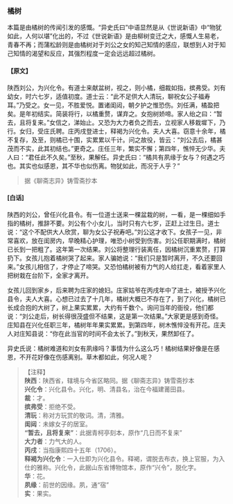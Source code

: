 <script type="text/javascript">
    var head = document.getElementsByTagName('head')[0];
    cssURL = '/public/liao.css';
    linkTag = document.createElement('link');
    linkTag.href = cssURL;
    linkTag.setAttribute('type','text/css');
    linkTag.setAttribute('rel','stylesheet');
    head.appendChild(linkTag);
</script>
### 橘树

本篇是由橘树的传闻引发的感慨。“异史氏曰”中语显然是从《世说新语》中“物犹如此，人何以堪”化出的，不过《世说新语》是由柳树变迁之大，感慨人生易老，青春不再；而蒲松龄则是由橘树对于刘公之女的知己知情的感应，联想到人对于知己知情的渴望和反应，其强烈程度一定会远远超过橘树。

#### 【原文】
<section>
陕西刘公，为兴化令。有道士来献盆树，视之，则小橘，细裁如指，摈弗受。刘有幼女，时六七岁，适值初度。道士云：“此不足供大人清玩，聊祝女公子福寿耳。”乃受之。女一见，不胜爱悦。置诸闺闼，朝夕护之惟恐伤。刘任满，橘盈把矣。是年初结实。简装将行，以橘重赘，谋弃之。女抱树娇啼。家人绐之曰：“暂去，且将复来。”女信之，涕始止。又恐为大力者负之而去，立视家人移栽墀下，乃行。女归，受庄氏聘。庄丙戌登进士，释褐为兴化令。夫人大喜。窃意十余年，橘不复存，及至，则橘已十围，实累累以千计。问之故役，皆云：“刘公去后，橘甚茂而不实，此其初结也。”更奇之。庄任三年，繁实不懈；第四年，憔悴无少华。夫人曰：“君任此不久矣。”至秋，果解任。异史氏曰：“橘共有夙缘于女与？何遇之巧也。其实也似感恩，其不华也似伤离。物犹如此，而况于人乎？”

</section>

> 据《聊斋志异》铸雪斋抄本

#### [白话]
<aside>

陕西的刘公，曾任兴化县令。有一位道士送来一棵盆栽的树，一看，是一棵细如手指的橘树，推辞不要。刘公有个小女儿，当时只有六七岁，正赶上过生日。道士说：“这个不配供大人欣赏，聊为女公子祝寿吧。”刘公这才收下。女孩子一见，非常喜欢，放在闺房内，早晚精心护理，唯恐小树受到伤害。刘公任职期满时，橘树已长到一把粗了。这年第一次结果。刘公将整理行装离任，因橘树沉重累赘，打算扔下。女孩儿抱着橘树哭了起来。家人骗她说：“我们只是暂时离开，不久还要回来。”女孩儿相信了，才停止了啼哭。又恐怕橘树被有力气的人给扛走，看着家里人把树栽在台阶下，全家才离开。

女孩儿回到家乡，后来聘为庄家的媳妇。庄家姑爷在丙戌年中了进士，被授予兴化县令，夫人大喜。心想已过去了十几年，橘树大概已不存在了，到了兴化，橘树已长成合抱的大树了，树上果实累累，大约有千数个。询问当年的衙役，他们都说：“刘公走后，树长得很茂盛但不结果，这是第一次结果。”大家更是感到奇怪。庄知县在兴化任职三年，橘树年年果实累累。到第四年，树木憔悴没有开花。庄夫人对庄知县说：“你在此当官的时间不会太长了。”到秋天，果然卸任了。

异史氏说：橘树难道和刘女有夙缘吗？事情为什么这么巧！橘树结果好像是在感恩，不开花好像在伤感离别。草木都如此，何况人呢？

</aside>

> 【注释】  
<b>陕西</b>：陕西省，辖境与今省区略同。据《聊斋志异》铸雪斋抄本  
<b>兴化令</b>：兴化县令。兴化，明、清县名，治在今福建莆田县。  
<b>裁</b>：才。  
<b>摈弗受</b>：拒绝不受。  
<b>清玩</b>：称对方玩赏的敬词。清，清雅。  
<b>闺闼</b>：未嫁女子的居室。  
<b>“暂去，且将复来”</b>：此据青柯亭刻本，原作“几日而不复来”  
<b>大力者</b>：力气大的人。  
<b>丙戌</b>：当指康熙四十五年（1706）。  
<b>释褐为兴化令</b>：一入仕即为兴化县令。释褐，谓脱去布衣，换上官服，为入仕的雅称。兴化令，此据山东省博物馆本，原作“兴令”，脱化字。  
<b>华</b>：花。  
<b>夙缘</b>：前世的因缘。夙，通“宿”  
<b>实</b>：果实。  

